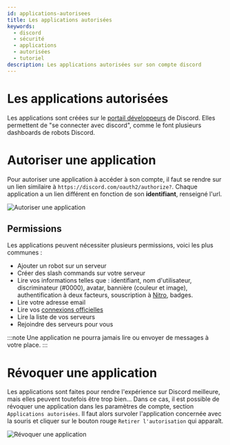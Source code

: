 ```yaml
---
id: applications-autorisees
title: Les applications autorisées
keywords:
  - discord
  - sécurité
  - applications
  - autorisées
  - tutoriel
description: Les applications autorisées sur son compte discord
---
```

# Les applications autorisées

Les applications sont créées sur le [portail développeurs](https://discord.dev) de Discord. Elles permettent de "se connecter avec discord", comme le font plusieurs dashboards de robots Discord.

# Autoriser une application
Pour autoriser une application à accéder à son compte, il faut se rendre sur un lien similaire à `https://discord.com/oauth2/authorize?`. Chaque application a un lien différent en fonction de son **identifiant**, renseigné l'url.

![Autoriser une application](https://i.discord.fr/twpp.png)


## Permissions
Les applications peuvent nécessiter plusieurs permissions, voici les plus communes :
- Ajouter un robot sur un serveur
- Créer des slash commands sur votre serveur
- Lire vos informations telles que : identifiant, nom d'utilisateur, discriminateur (#0000), avatar, bannière (couleur et image), authentification à deux facteurs, souscription à [Nitro](https://discord.fr/wiki/nitro-jeux/nitro/abonnements/), badges.
- Lire votre adresse email
- Lire vos [connexions officielles](https://discord.fr/wiki/parametres-compte/connexions-compte/connexion-officielle/)
- Lire la liste de vos serveurs
- Rejoindre des serveurs pour vous

:::note Une application ne pourra jamais lire ou envoyer de messages à votre place. :::

# Révoquer une application
Les applications sont faites pour rendre l'expérience sur Discord meilleure, mais elles peuvent toutefois être trop bien... Dans ce cas, il est possible de révoquer une application dans les paramètres de compte, section `Applications autorisées`. Il faut alors survoler l'application concernée avec la souris et cliquer sur le bouton rouge `Retirer l'autorisation` qui apparaît.

![Révoquer une application](https://i.discord.fr/soip.png)
